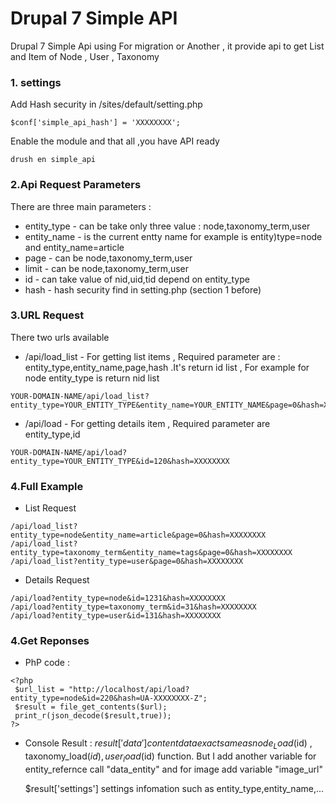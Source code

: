 # Drupal 7 Simple API
Drupal 7 Simple Api using For migration or Another , it provide api to get List and Item of Node , User , Taxonomy
### 1. settings
Add Hash security in /sites/default/setting.php
```
$conf['simple_api_hash'] = 'XXXXXXXX';
```
Enable the module and that all ,you have API ready
```
drush en simple_api
```
### 2.Api Request Parameters
There are three main parameters :
* entity_type -  can be take only three value : node,taxonomy_term,user
* entity_name - is the current entty name for example is entity)type=node and entity_name=article
* page - can be  node,taxonomy_term,user
* limit - can be  node,taxonomy_term,user
* id - can take value of nid,uid,tid depend on entity_type
* hash - hash security find in setting.php (section 1 before)

### 3.URL Request 
There two urls available   
* /api/load_list  - For getting list items , Required parameter are : entity_type,entity_name,page,hash .It's return id list , 
  For example for node entity_type is return nid list 
```
YOUR-DOMAIN-NAME/api/load_list?entity_type=YOUR_ENTITY_TYPE&entity_name=YOUR_ENTITY_NAME&page=0&hash=XXXXXXXX
```  
* /api/load - For getting details item , Required parameter are entity_type,id
```
YOUR-DOMAIN-NAME/api/load?entity_type=YOUR_ENTITY_TYPE&id=120&hash=XXXXXXXX
```
### 4.Full Example
* List Request
```
/api/load_list?entity_type=node&entity_name=article&page=0&hash=XXXXXXXX
/api/load_list?entity_type=taxonomy_term&entity_name=tags&page=0&hash=XXXXXXXX
/api/load_list?entity_type=user&page=0&hash=XXXXXXXX
```  
* Details Request
```
/api/load?entity_type=node&id=1231&hash=XXXXXXXX
/api/load?entity_type=taxonomy_term&id=31&hash=XXXXXXXX
/api/load?entity_type=user&id=131&hash=XXXXXXXX
```  
### 4.Get Reponses

* PhP code : 
```  
<?php 
 $url_list = "http://localhost/api/load?entity_type=node&id=220&hash=UA-XXXXXXXX-Z";
 $result = file_get_contents($url);
 print_r(json_decode($result,true));
?>
``` 
* Console Result :
  $result['data']  content data exact same as node_Load($id) , taxonomy_load($id),user_load($id) function.
  But I add another variable for entity_refernce call "data_entity" and for image add variable "image_url"
  
  $result['settings']  settings infomation such as entity_type,entity_name,...


